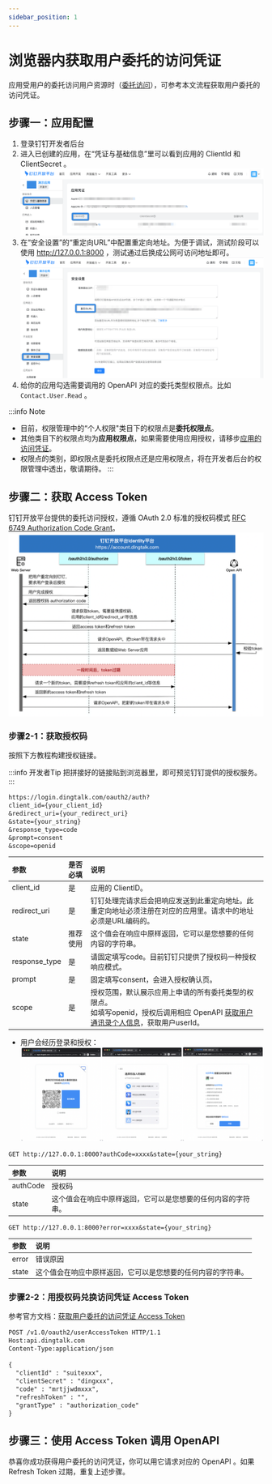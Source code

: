```yaml
---
sidebar_position: 1
---
```


# 浏览器内获取用户委托的访问凭证

应用受用户的委托访问用户资源时（[委托访问](/docs/learn/permission/intro/delegated_permission)），可参考本文流程获取用户委托的访问凭证。


## 步骤一：应用配置
1. 登录钉钉开发者后台
2. 进入已创建的应用，在“凭证与基础信息”里可以看到应用的 ClientId 和 ClientSecret 。
![应用的ClientId和ClientSecret](/img/develop/permission/client_id_secret.png)
3. 在“安全设置”的“重定向URL”中配置重定向地址。为便于调试，测试阶段可以使用 http://127.0.0.1:8000 ，测试通过后换成公网可访问地址即可。
![配置回调地址](/img/develop/permission/redirect_uri_config.png)
4. 给你的应用勾选需要调用的 OpenAPI 对应的委托类型权限点。比如 `Contact.User.Read` 。

:::info Note
* 目前，权限管理中的“个人权限"类目下的权限点是**委托权限点**。
* 其他类目下的权限点均为**应用权限点**，如果需要使用应用授权，请移步[应用的访问凭证](/docs/learn/permission/token/app_only_token)。
* 权限点的类别，即权限点是委托权限点还是应用权限点，将在开发者后台的权限管理中透出，敬请期待。
:::

## 步骤二：获取 Access Token
钉钉开放平台提供的委托访问授权，遵循 OAuth 2.0 标准的授权码模式 [RFC 6749 Authorization Code Grant](https://datatracker.ietf.org/doc/html/rfc6749#section-4.1)。
![授权码模式时序图](/img/learn/permission/auth_code_flow_sequence.png)


### 步骤2-1：获取授权码
按照下方教程构建授权链接。

:::info 开发者Tip
把拼接好的链接贴到浏览器里，即可预览钉钉提供的授权服务。
:::

```http
https://login.dingtalk.com/oauth2/auth?
client_id={your_client_id}
&redirect_uri={your_redirect_uri}
&state={your_string}
&response_type=code
&prompt=consent
&scope=openid
```

| 参数            | 是否必填 | 说明                                                                                                                                                                     |
|:--------------|:-----|:-----------------------------------------------------------------------------------------------------------------------------------------------------------------------|
| client_id     | 是    | 应用的 ClientID。                                                                                                                                                          |
| redirect_uri  | 是    | 钉钉处理完请求后会把响应发送到此重定向地址。此重定向地址必须注册在对应的应用里。请求中的地址必须是URL编码的。                                                                                                               |
| state         | 推荐使用 | 这个值会在响应中原样返回，它可以是您想要的任何内容的字符串。                                                                                                                                         |
| response_type | 是    | 请固定填写code。目前钉钉只提供了授权码一种授权响应模式。                                                                                                                                         |
| prompt        | 是    | 固定填写consent，会进入授权确认页。                                                                                                                                                  |
| scope         | 是    | 授权范围，默认展示应用上申请的所有委托类型的权限点。<br/>如填写openid，授权后调用相应 OpenAPI [获取用户通讯录个人信息](https://open.dingtalk.com/document/isvapp/dingtalk-retrieve-user-information#)，获取用户userId。<br/> |

* 用户会经历登录和授权：
  ![浏览器内用户授权UI](/img/learn/permission/auth_code_flow_browser_ui.png)

```http title="成功的响应"
GET http://127.0.0.1:8000?authCode=xxxx&state={your_string}
```

| 参数            | 说明                             |
|:--------------|:-------------------------------|
| authCode      | 授权码                            |
| state         | 这个值会在响应中原样返回，它可以是您想要的任何内容的字符串。 |


```http title="失败的响应"
GET http://127.0.0.1:8000?error=xxxx&state={your_string}
```

| 参数    | 说明                             |
|:------|:-------------------------------|
| error | 错误原因                           |
| state | 这个值会在响应中原样返回，它可以是您想要的任何内容的字符串。 |


### 步骤2-2：用授权码兑换访问凭证 Access Token
参考官方文档：[获取用户委托的访问凭证 Access Token](https://open.dingtalk.com/document/isvapp/obtain-user-token#)
```http request
POST /v1.0/oauth2/userAccessToken HTTP/1.1
Host:api.dingtalk.com
Content-Type:application/json

{
  "clientId" : "suitexxx",
  "clientSecret" : "dingxxx",
  "code" : "mrtjjwdmxxx",
  "refreshToken" : "",
  "grantType" : "authorization_code"
}
```

## 步骤三：使用 Access Token 调用 OpenAPI
恭喜你成功获得用户委托的访问凭证，你可以用它请求对应的 OpenAPI 。如果 Refresh Token 过期，重复上述步骤。
